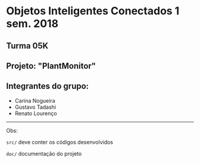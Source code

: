 # Objetos Inteligentes Conectados 1 sem. 2018

## Turma 05K
## Projeto: "PlantMonitor"
## Integrantes do grupo:

* Carina Nogueira
* Gustavo Tadashi
* Renato Lourenço
_______________________________________
Obs:

`src/` deve conter os códigos desenvolvidos

`doc/` documentação do projeto
